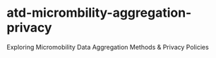 # atd-micrombility-aggregation-privacy
Exploring Micromobility Data Aggregation Methods &amp; Privacy Policies
